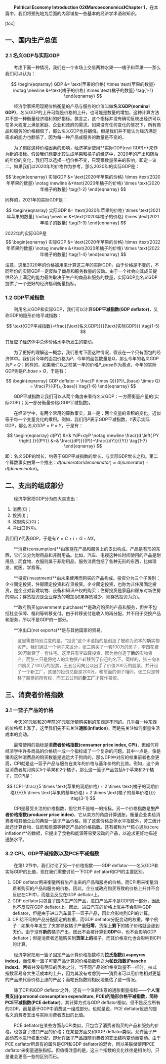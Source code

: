 &emsp;&emsp;**Political Economy Introduction 02《Marcoeconomics》Chapter 1**，在本篇中，我们将预先地为后面的内容铺垫一些基本的经济学术语和知识。

[toc]

## 一、国内生产总值

### 2.1 名义GDP与实际GDP

&emsp;&emsp;考虑下面一种情况，我们在一个市场上交易两种水果——橘子和苹果——那么我们可以认为：

$$
\begin{eqnarray}
GDP &= \text{苹果的价格} \times \text{苹果的数量} \notag \newline
&+\text{橘子的价格} \times \text{橘子的数量} \tag{1-1}
\end{eqnarray}
$$

&emsp;&emsp;经济学家把用现期价格衡量的产品与服务的价值叫做**名义GDP(nominal GDP)**，名义GDP的上升可能是价格的上升，也可能是数量的增加。这种计算方法并不是一种衡量经济福利的好指标。换言之，这个指标并没有确切反映出经济可以在多大程度上满足家庭、企业和政府的需求。如果没有任何变化的情况下，所有商品和服务的价格翻倍了，那么名义GDP也将翻倍。但是我们并不能认为经济满足需求的能力也翻倍了，因为每一种产品或服务的数量是不变的。

&emsp;&emsp;为了剔除这种价格因素的影响，经济学家使用**实际GDP(real GDP)**来作为新的指标。假设我们想要比较生成苹果和橘子的经济中，2020年的产出和随后的年份的变化，我们可以选择一组价格不变，只观察数量带来的影响，即定一议二。如果我们以2020年的价格作为参考，那么2020年的实际GDP是：

$$
\begin{eqnarray}
实际GDP &= \text{2020年苹果的价格} \times \text{2020年苹果的数量} \notag \newline
&+\text{2020年橘子的价格} \times \text{2020年橘子的数量} \tag{1-2}
\end{eqnarray} 
$$

同样的，2021年的实际GDP是：

$$
\begin{eqnarray}
实际GDP &= \text{2020年苹果的价格} \times \text{2021年苹果的数量} \notag \newline
&+\text{2020年橘子的价格} \times \text{2021年橘子的数量} \tag{1-3}
\end{eqnarray}
$$

2022年的实际GDP是
$$
\begin{eqnarray}
实际GDP &= \text{2020年苹果的价格} \times \text{2022年苹果的数量} \notag \newline
&+\text{2020年橘子的价格} \times \text{2022年橘子的数量} \tag{1-4}
\end{eqnarray}
$$

注意，这里2020年的价格被用来计算这三年的实际GDP。由于价格是不变的，不同年份的实际GDP一定反映了商品和服务数量的波动。由于一个社会向其成员提供经济上满足的能力最终取决于生产的商品和服务的数量，实际GDP比名义GDP提供了一个更好的经济福利衡量指标。

### 1.2 GDP平减指数

&emsp;&emsp;利用名义GDP和实际GDP，我们可以计算**GDP平减指数(GDP deflator)**，又称GDP的隐形价格平减指数：

$$
\text{GDP平减指数}=\frac{{\text{名义GDP}}}{{\text{实际GDP}}} \tag{1-5}
$$

其反应了经济体中总体价格水平所发生的变动。

&emsp;&emsp;为了更好的理解这一概念，我们思考下面这种情况，假设在一个只有面包的经济体中。我们另今年的面包价格为$P$，今年的面包数量是$Q$，那么今年的名义GDP为$P \times Q$；同样的，如果我们以之前某一年的价格${P}\_{base}$作为基点，今年的实际GDP则是${P}\_{base} \times Q$，于是有：

$$
\begin{eqnarray}
GDP deflator = \frac{P \times Q}{{P}\_{base} \times Q} = \frac{P}{{P}\_{base}} \tag{1-6}
\end{eqnarray}
$$

&emsp;&emsp;GDP平减指数让我们可以从两个角度来看待名义GDP：一方面衡量产量的(实际GDP)；另一部分衡量价格(GDP平减指数)。

&emsp;&emsp;在经济学中，有两个常用的算数事实，其一是：两个变量的乘积的变化，近似等于每一个变量变化的乘积。例如，我们用$P$表示GDP平减指数，$Y$表示实际GDP，那么$名义GDP = P \times Y$，于是有：

$$
\begin{eqnarray}
d(PY) &=& YdP+dyP \notag \newline
\frac{{d \left( PY \right) }}{{PY}} &=& \frac{{dP}}{{P}}+\frac{{dY}}{{Y}} \tag{1-7}
\end{eqnarray}
$$

即：名义GDP的增长，约等于GDP平减指数的增长，与实际GDP增长之和。第二个算数事实由第一个推出：$d(numerator/denominator) \approx d(numerator) - d(denominator)$。

## 二、支出的组成部分

&emsp;&emsp;经济学家把GDP分为四大类支出：

1. 消费(C)；
2. 投资(I)；
3. 政府购买(G)；
4. 净出口(NX)。

我们用$Y$代表GDP，于是有$Y = C + I + G + NX$。

&emsp;&emsp;**消费(consumption)**由家庭在产品和服务上的支出构成。产品是有形的东西，它们又分为耐用品和非耐用品。比如，汽车、电视这种长时间使用的产品是耐用品；而食物、衣服则属于非耐用品。服务消费包括了各种无形的东西，比如理发、就医、学费等。

&emsp;&emsp;**投资(investment)**由未来使用而购买的产品构成。投资分为三个子类别：企业固定投资，住房固定投资和存货投资。企业固定投资，也称为非住房固定投资，是企业对新建筑物、设备和知识产权的购买；住房投资是家庭和房东对新住房的购买；存货投资是企业存货的增加(如果存货减少，则存货投资为负)。

&emsp;&emsp;**政府购买(government purchase)**是政府购买的产品和服务，但并不包括社会保障、福利等转移支付。由于转移支付是收入的再分配，并不用于交换产品和服务，所以不是GDP的一部分。

&emsp;&emsp;**净出口(net exports)**是与其他国家的贸易。

> 这里需要特别注意的是，“投资”这个术语指的是创造了被称为资本的**新**实物资产。我们通过一个例子来区分，张三购买了一套100万的房子，李四花费50万新建了一套住宅。这里只有李四算投资，因为他创造了**新的**实物资产，而张三只是将他人的实物资产转移到了自己的名下。同样的，张三向李四购买了100万的股票，王五公司向公众出手了价值200万的股票，并开设了一个新工厂。这里的投资总额是200万，和前面的例子相同，张三只是转移了股票的所有权，而王五公司的**新工厂**才算作投资。

## 三、消费者价格指数

### 3.1 一篮子产品的价格

&emsp;&emsp;今天的1元钱和20年前的1元钱所能购买到的东西是不同的。几乎每一种东西的价格都上涨了，这里我们先不去关注**通胀(inflation)**，而是先关注如何衡量生活成本的变动。

&emsp;&emsp;最常使用的指标是**消费者价格指数(consumer price index, CPI)**，但如何将经济学中许多商品的价格统一成一个指标成了一个复杂的问题。其中一点是，像是猪肉这种消费品的购买数量是远远大于狗肉的，那么CPI中对应的权重前者也会更高，CPI就是这一篮子产品与服务在某年的价格与基年价格的比值。例如，这个典型消费者每月购买5个苹果和2个橘子，那么这一篮子产品包括5个苹果和2个橘子，其CPI是：

$$
{CPI=\frac{{5 \times \text{苹果的现期价格} + 2 \times \text{橘子的现期价格}}}{{5 \times \text{苹果的基年价格} + 2 \times \text{橘子的基年价格}}}} \tag{3-1}
$$

&emsp;&emsp;CPI是最受关注的价格指数，但它并不是唯一的指标。另一个价格指数是**生产者价格指数(producer price index)**，它从卖方的角度计算通胀，衡量企业卖给消费者和其他企业的典型一篮子产品价格。除了这些价格总体水平指数外，劳工统计局还计算食物、住房和能源等特定产品的价格指数。还有被称为**核心通胀(core inflation)**的数据，它提出了食物和能源等易受波动的产品，以追求更好地描述通胀水平。

### 3.2 CPI、GDP平减指数以及PCE平减指数

&emsp;&emsp;在第1.2节中，我们讨论了另一个价格指数——GDP deflator——名义GDP和实际GDP的比值，现在我们需要讨论一下GDP deflator和CPI的主要区别。

1. GDP deflator用来衡量所有生产出来的产品和服务的价格，而CPI用来衡量消费者购买的产品和服务的价格。因此，企业或政府购买导致的价格上升并不会反应在CPI中，而是会反应在GDP deflator上。
2. GDP deflator只包含了国内生产的产品，进口产品并不是GDP的一部分，因此也不反应在GDP deflator上。因此，进口汽车的价格上涨并不会影响GDP deflator，但是由于进口汽车属于一篮子产品，因此会影响到CPI的计算。
3. CPI给不同的产品分配固定的权重，而GDP deflator分配变动的权重。举个例子：如果今年发生了灾害导致橘子产量**归零**，货架上**剩下**的橘子价格就会涨到天价。由于没有**新的**橘子产出，因此不会被计算到**GDP**中，也不会影响GDP deflator；但是消费者还能购买到**货架上的**橘子，而其价格变化也会影响到CPI的计算。

&emsp;&emsp;经济学家把用一篮子固定产品计算价格指数称为**拉氏指数(Laspeyres index)**，而使用一篮子可变产品计算的价格指数称之为**帕氏指数(Paasche index)**。两者并没有明显的优劣之分，当不同产品的价格变动量不一样时，拉式指数容易夸大生活成本的上升，因为其没有考虑到——消费者可以用价格相对更低的产品来代替价格上涨的产品；而帕氏指数则相反地低估了这一情况。

&emsp;&emsp;除了CPI和GDP deflator之外，还有一个值得注意的通胀衡量指标——**个人消费支出(personal consumption expenditure, PCE)**的隐形价格平减指数，简称**PCE平减指数(PCE deflator)**。其计算方式与GDP deflator相似，但不是反应所有的GDP，而是基于GDP中消费这一组成部分。也就是说，PCE deflator反应的是名义消费者支出与实际消费者支出的比值。

&emsp;&emsp;PCE deflator在某些方面与CPI类似，只包含了消费者购买的产品和服务的价格，也包含了进口产品的价格；在某些方面又和GDP deflator类似，允许篮子产品动态地进行权重分配，即允许篮子产品跟随消费者的支出结构变动而变动。由于PCE deflator所具有的属性是CPI和GDP deflator的混合，所以美联储使用PCE deflator来衡量通胀指标。但值得注意的是，这三个指数的变化往往是相关的，只是谁会更高一些的区别而已。
